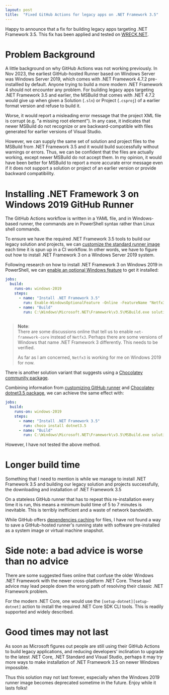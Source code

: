 ```yaml
---
layout: post
title:  "Fixed GitHub Actions for legacy apps on .NET Framework 3.5"
---
```


Happy to announce that a fix for building legacy apps targeting .NET Framework 
3.5. This fix has been applied and tested on [WRECK.NET][wreck-net].

# Problem Background

A little background on why GitHub Actions was not working previously. In Nov 
2023, the earliest GitHub-hosted Runner based on Windows Server was Windows 
Server 2019, which comes with .NET Framework 4.7.2 pre-installled by default.
Anyone trying to build a more modern .NET Framework 4 should not encounter any
problem. For building legacy apps targeting .NET Framework 3.5 and earlier, the 
MSBuild that comes with .NET 4.7.2 would give up when given a Solution (`.sln`)
or Project (`.csproj`) of a earlier format version and refuse to build it.

Worse, it would report a misleading error message that the project XML file is
corrupt (e.g. "a missing root element"). In any case, it indicates that newer 
MSBuild do not recognize or are backward-compatible with files generated for 
earlier versions of Visual Studio.

However, we can supply the same set of solution and project files to the MSBuild
from .NET Framework 3.5 and it would build successfully without warnings or 
errors. Thus, we can be confident that the files are actually working, except
newer MSBuild do not accept them. In my opinion, it would have been better for
MSBuild to report a more accurate error message even if it does not support a 
solution or project of an earlier version or provide backward compatibility.

# Installing .NET Framework 3 on Windows 2019 GitHub Runner

The GitHub Actions workflow is written in a YAML file, and in Windows-based 
runner, the commands are in PowerShell syntax rather than Linux shell commands.

To ensure we have the required .NET Framework 3.5 tools to build our legacy 
solution and projects, we can 
[customize the standard runner image][customize-runner] each time it is spun up 
in a CI workflow. In other words, we have to figure out how to install .NET 
Framework 3 on a Windows Server 2019 system.

Following research on how to install .NET Framework 3 on Windows 2019 in 
PowerShell, we can [enable an optional Windows feature][enable-optional-feature] 
to get it installed:

```yaml
jobs:
  build:
    runs-on: windows-2019
	steps:
	  - name: "Install .NET Framework 3.5"
	    run: Enable-WindowsOptionalFeature -Online -FeatureName "Netfx3" -All
      - name: "Build"
	    run: C:\Windows\Microsoft.NET\Framework\v3.5\MSBuild.exe solution.sln
  
```

> **Note**:  
> There are some discussions online that tell us to enable 
> `net-framework-core` instead of `Netfx3`. Perhaps there are some versions of
> Windows that name .NET Framework 3 differently. This needs to be verified.
>  
> As far as I am concerned, `Netfx3` is working for me on Windows 2019 for now.

There is another solution variant that suggests using a 
[Chocolatey community package][choco-install-dotnet35].

Combining information from [customizing GitHub runner][customize-runner] and 
[Chocolatey dotnet3.5 package][choco-install-dotnet35], we can achieve the same 
effect with:

```yaml
jobs:
  build:
    runs-on: windows-2019
	steps:
	  - name: "Install .NET Framework 3.5"
	    run: choco install dotnet3.5 
      - name: "Build"
	    run: C:\Windows\Microsoft.NET\Framework\v3.5\MSBuild.exe solution.sln
```
However, I have not tested the above method.

# Longer build time

Something that I need to mention is while we manage to install .NET Framework 
3.5 and building our legacy solution and projects successfully, the downloading 
and installation of .NET Framework 3.5 

On a stateless GitHub runner that has to repeat this re-installation every time 
it is run, this means a minimum build time of 5 to 7 minutes is inevitable. This
is terribly inefficient and a waste of network bandwidth.

While GitHub offers [dependencies caching][caching-dependencies] for files, I 
have not found a way to save a GitHub-hosted runner's running state with 
software pre-installed as a system image or virtual machine snapshot.

# Side note: a bad advice is worse than no advice

There are some suggested fixes online that confuse the older Windows .NET 
Framework with the newer cross-platform .NET Core. These bad advice may lead 
people down the wrong path of resolving their classic .NET Framework problem.

For the modern .NET Core, one would use the 
`[setup-dotnet][setup-dotnet]` action to install the required .NET Core SDK CLI 
tools. This is readily supported and widely described.

# Good times may not last

As soon as Microsoft figures out people are still using their GitHub Actions
to build legacy applications, and reducing developers' inclination to upgrade to
the latest .NET Core, .NET Standard and Visual Studio, perhaps it may try more 
ways to make installation of .NET Framework 3.5 on newer Windows impossible.

Thus this solution may not last forever, especially when the Windows 2019 runner 
image becomes deprecated sometime in the future. Enjoy while it lasts folks!

[wreck-net]: https://github.com/gyk4j/wreck-net
[enable-optional-feature]: https://learn.microsoft.com/en-us/powershell/module/dism/enable-windowsoptionalfeature?view=windowsserver2019-ps
[customize-runner]: https://docs.github.com/en/actions/using-github-hosted-runners/about-github-hosted-runners/customizing-github-hosted-runners
[choco-install-dotnet35]: https://community.chocolatey.org/packages/DotNet3.5
[caching-dependencies]: https://docs.github.com/en/actions/using-workflows/caching-dependencies-to-speed-up-workflows
[setup-dotnet]: https://github.com/actions/setup-dotnet
